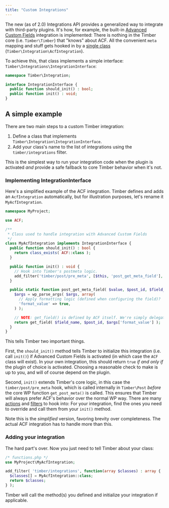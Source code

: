 ```yaml
---
title: "Custom Integrations"
---
```


The new (as of 2.0) Integrations API provides a generalized way to integrate with third-party plugins. It's how, for example, the built-in [Advanced Custom Fields](/docs/v2/integrations/advanced-custom-fields/) integration is implemented: There is nothing in the Timber core (i.e. `Timber\Timber`) that "knows" about ACF. All the convenient `meta` mapping and stuff gets hooked in by a [single class](https://github.com/timber/timber/blob/2.x/lib/Integration/AcfIntegration.php) (`Timber\Integration\AcfIntegration`).

To achieve this, that class implements a simple interface: `Timber\Integrations\IntegrationInterface`:

```php
namespace Timber\Integration;

interface IntegrationInterface {
  public function should_init() : bool;
  public function init() : void;
}
```

## A simple example

There are two main steps to a custom Timber integration:

1. Define a class that implements `Timber\Integration\IntegrationInterface`.
2. Add your class's name to the list of integrations using the `timber/integrations` filter.

This is the simplest way to run your integration code when the plugin is activated _and_ provide a safe fallback to core Timber behavior when it's not.

### Implementing IntegrationInterface

Here's a simplified example of the ACF integration. Timber defines and adds an `AcfIntegration` automatically, but for illustration purposes, let's rename it `MyAcfIntegration`.

```php
namespace MyProject;

use ACF;

/**
 * Class used to handle integration with Advanced Custom Fields
 */
class MyAcfIntegration implements IntegrationInterface {
  public function should_init() : bool {
    return class_exists( ACF::class );
  }

  public function init() : void {
    // Hook into Timber's postmeta logic.
    add_filter('timber/post/pre_meta', [$this, 'post_get_meta_field'], 10, 5);
  }

  public static function post_get_meta_field( $value, $post_id, $field_name, $post, $args ) {
    $args = wp_parse_args( $args, array(
      // Apply formatting logic (defined when configuring the field)?
      'format_value' => true,
    ) );

    // NOTE: get_field() is defined by ACF itself. We're simply delegating.
    return get_field( $field_name, $post_id, $args['format_value'] );
  }
}
```

This tells Timber two important things.

First, the `should_init()` method tells Timber to initialize this integration (i.e. call `init()`) if Advanced Custom Fields is activated (in which case the `ACF` class will exist). In your own integration, this should return `true` _if and only if_ the plugin of choice is activated. Choosing a reasonable check to make is up to you, and will of course depend on the plugin.

Second, `init()` extends Timber's core logic, in this case the `timber/post/pre_meta` hook, which is called internally in `Timber\Post` _before_ the core WP function `get_post_meta()` is called. This ensures that Timber will always prefer ACF's behavior over the normal WP way. There are many [actions](/docs/v2/hooks/actions) and [filters](/docs/v2/hooks/filters) to hook into: For your integration, find the ones you need to override and call them from your `init()` method.

Note this is the _simplified_ version, favoring brevity over completeness. The actual ACF integration has to handle more than this.

### Adding your integration

The hard part's over. Now you just need to tell Timber about your class:

```php
/* functions.php */
use MyProject\MyAcfIntegration;

add_filter( 'timber/integrations', function(array $classes) : array {
  $classes[] = MyAcfIntegration::class;
  return $classes;
} );
```

Timber will call the method(s) you defined and initialize your integration if applicable.
